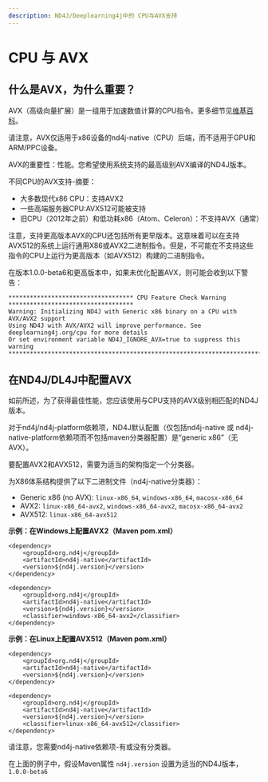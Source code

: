 ```yaml
---
description: ND4J/Deeplearning4j中的 CPU与AVX支持
---
```


# CPU 与 AVX

## 什么是AVX，为什么重要？

AVX（高级向量扩展）是一组用于加速数值计算的CPU指令。更多细节见[维基百科](https://en.wikipedia.org/wiki/Advanced_Vector_Extensions)。

请注意，AVX仅适用于x86设备的nd4j-native（CPU）后端，而不适用于GPU和ARM/PPC设备。

AVX的重要性：性能。您希望使用系统支持的最高级别AVX编译的ND4J版本。

不同CPU的AVX支持-摘要：

* 大多数现代x86 CPU：支持AVX2
* 一些高端服务器CPU:AVX512可能被支持
* 旧CPU（2012年之前）和低功耗x86（Atom、Celeron）：不支持AVX（通常）

注意，支持更高版本AVX的CPU还包括所有更早版本。这意味着可以在支持AVX512的系统上运行通用X86或AVX2二进制指令。但是，不可能在不支持这些指令的CPU上运行为更高版本（如AVX512）构建的二进制指令。

在版本1.0.0-beta6和更高版本中，如果未优化配置AVX，则可能会收到以下警告：

```text
*********************************** CPU Feature Check Warning ***********************************
Warning: Initializing ND4J with Generic x86 binary on a CPU with AVX/AVX2 support
Using ND4J with AVX/AVX2 will improve performance. See deeplearning4j.org/cpu for more details
Or set environment variable ND4J_IGNORE_AVX=true to suppress this warning
************************************************************************************************
```

## 在ND4J/DL4J中配置AVX

如前所述，为了获得最佳性能，您应该使用与CPU支持的AVX级别相匹配的ND4J版本。

对于nd4j/nd4j-platform依赖项，ND4J默认配置（仅包括nd4j-native 或 nd4j-native-platform依赖项而不包括maven分类器配置）是“generic x86”（无AVX）。

要配置AVX2和AVX512，需要为适当的架构指定一个分类器。

为X86体系结构提供了以下二进制文件（nd4j-native分类器）：

* Generic x86 \(no AVX\): `linux-x86_64`, `windows-x86_64`, `macosx-x86_64` 
* AVX2: `linux-x86_64-avx2`, `windows-x86_64-avx2`, `macosx-x86_64-avx2`
* AVX512: `linux-x86_64-avx512`

**示例：在Windows上配置AVX2（Maven pom.xml）**

```markup
<dependency>
    <groupId>org.nd4j</groupId>
    <artifactId>nd4j-native</artifactId>
    <version>${nd4j.version}</version>
</dependency>

<dependency>
    <groupId>org.nd4j</groupId>
    <artifactId>nd4j-native</artifactId>
    <version>${nd4j.version}</version>
    <classifier>windows-x86_64-avx2</classifier>
</dependency>
```

**示例：在Linux上配置AVX512（Maven pom.xml）**

```markup
<dependency>
    <groupId>org.nd4j</groupId>
    <artifactId>nd4j-native</artifactId>
    <version>${nd4j.version}</version>
</dependency>

<dependency>
    <groupId>org.nd4j</groupId>
    <artifactId>nd4j-native</artifactId>
    <version>${nd4j.version}</version>
    <classifier>linux-x86_64-avx512</classifier>
</dependency>
```

请注意，您需要nd4j-native依赖项-有或没有分类器。

在上面的例子中，假设Maven属性 `nd4j.version` 设置为适当的ND4J版本， `1.0.0-beta6` 

